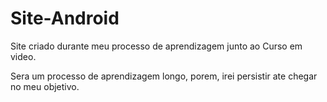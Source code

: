 # Site-Android
 Site criado durante meu processo de aprendizagem junto ao Curso em video.

 Sera um processo de aprendizagem longo, porem, irei persistir ate chegar no meu objetivo.
